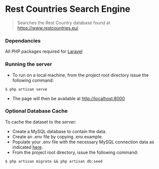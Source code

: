 # Rest Countries Search Engine

> Searches the Rest Country database found at https://www.restcountries.eu/

### Dependancies

All PHP packages required for [Laravel](https://laravel.com/docs/5.7)

### Running the server

- To run on a local machine, from the project root directory issue the following command:

```shell
$ php artisan serve
```
- The page will then be available at [http://localhost:8000](localhost:8000)

### Optional Database Cache

To cache the dataset to the server: 
- Create a MySQL database to contain the data.
- Create an .env file by copying .env.example.
- Populate your .env file with the necessary MySQL connection data as indicated [here](https://laravel.com/docs/5.7/database).
- From the project root directory, issue the following command:

```shell
$ php artisan migrate && php artisan db:seed
```